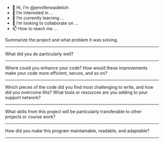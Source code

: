 - 👋 Hi, I’m @jenniferwaidelich
- 👀 I’m interested in ...
- 🌱 I’m currently learning ...
- 💞️ I’m looking to collaborate on ...
- 📫 How to reach me ...

<!---
jenniferwaidelich/jenniferwaidelich is a ✨ special ✨ repository because its `README.md` (this file) appears on your GitHub profile.
You can click the Preview link to take a look at your changes.
--->
Summarize the project and what problem it was solving.
*** 
What did you do particularly well?
*** 
Where could you enhance your code? How would these improvements make your code more efficient, secure, and so on?
*** 
Which pieces of the code did you find most challenging to write, and how did you overcome this? What tools or resources are you adding to your support network?
*** 
What skills from this project will be particularly transferable to other projects or course work?
*** 
How did you make this program maintainable, readable, and adaptable?
*** 
